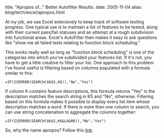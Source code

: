 title: "Apropos of..." Better Autofilter Results.
date: 2005-11-04
alias: blog/tech/excel/apropos.html

At my job, we use Excel extensively to keep track of software
testing progress. One typical use is to maintain a list of features
to be tested, along with their current pass/fail statuses and
an attempt at a rough subdivision into functional areas. Excel's
AutoFilter then makes it easy to ask questions like "show me all
failed tests relating to function block scheduling."

This works really well as long as "function block scheduling"
is one of the categories into which you've subdivided your
features list. If it's not, you have to get a little creative
to filter your list. One approach to this problem I've found
useful is filtering based on columns populated with a formula
similar to this:

```excel
=IF(ISERROR(SEARCH($K$5,K6)),"No","Yes")
```

If column K contains feature descriptions, this formula returns
"Yes" is the description matches the search string in K5 and "No",
otherwise. Filtering based on this formula makes it possible to
display every list item whose description matches a word. If there
is more than one column to search, you can use string concatenation
to aggregate the columns together:

```excel
=IF(ISERROR(SEARCH($K$5,K6&L6&M6)),"No","Yes")
```

So, why the name apropos? Follow this <a 
href="http://www.lisp.org/HyperSpec/Body/fun_aproposcm_apropos-list.html">link</a>.
